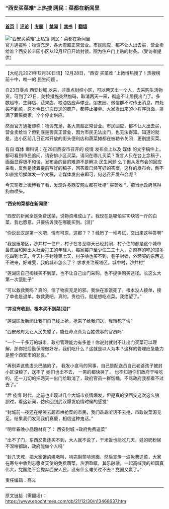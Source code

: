 ### “西安买菜难”上热搜 网民：菜都在新闻里

---

#### [首页](../../../..?n13468637) &nbsp;|&nbsp; [评论](../../../../../epoch-comment?n13468637) &nbsp;|&nbsp; [专题](../../../../../epoch-special?n13468637) &nbsp;|&nbsp; [禁闻](../../../../../epoch-news?n13468637) &nbsp;|&nbsp; [禁书](../../../../../books?n13468637) &nbsp;|&nbsp; [翻墙](https://github.com/gfw-breaker/nogfw/blob/master/README.md?n13468637)


<div><img alt="“西安买菜难”上热搜 网民：菜都在新闻里" class="attachment-djy_600_400 size-djy_600_400 wp-post-image" src="https://i.epochtimes.com/assets/uploads/2021/12/id13468860-IMG_8910-.jpeg"/>
<div class="caption">
 官方通报称：物资充足，各大商超正常营业。市民回应，都不让人出去买，营业卖给谁？西安长丰园小区从12月17日开始封锁，图为住户门上贴的封条。（受访者提供）
</div></div><hr/><div class="post_content" id="artbody" itemprop="articleBody">
 <!-- article content begin -->
 <p>
  【大纪元2021年12月30日讯】12月28日，“西安
  <ok href="https://www.epochtimes.com/gb/tag/%E4%B9%B0%E8%8F%9C%E9%9A%BE.html">
   买菜难
  </ok>
  ”上微博热搜了！热搜榜前十中，唯一的
  <ok href="https://www.epochtimes.com/gb/tag/%E6%B0%91%E7%94%9F%E9%97%AE%E9%A2%98.html">
   民生问题
  </ok>
  。
 </p>
 <p>
  自23日零点
  <ok href="https://www.epochtimes.com/gb/tag/%E8%A5%BF%E5%AE%89%E5%B0%81%E5%9F%8E.html">
   西安封城
  </ok>
  以来，非重点封控小区，可以两天出一个人，去采购生活物资。可到了27日，防控措施突然加码，取消两天一采，彻底不让居民出门了。多数超市、生鲜店、蔬果店、粮油店应声停业。朋友圈、微信群不时传出消息，四处买不到菜，原本今日订次日送的商户，都停止接单。大家发出来的小程序页面，排满了蔬果商家，个个停止供应。
 </p>
 <p>
  然而官方通报却称：物资充足，各大商超正常营业。市民回应，都不让人出去买，营业卖给谁？但到底是否真正营业，因为市民无法出门，也无法得知。知道的就是，连小区前几日正常开放的街头便利店和蔬菜摊都在被勒令关闭，更别提买菜。
 </p>
 <p>
  有自
  <ok href="https://www.epochtimes.com/gb/tag/%E5%AA%92%E4%BD%93.html">
   媒体
  </ok>
  爆料说：在28日西安市召开的
  <ok href="https://www.epochtimes.com/gb/tag/%E7%96%AB%E6%83%85.html">
   疫情
  </ok>
  发布会上以及
  <ok href="https://www.epochtimes.com/gb/tag/%E5%AA%92%E4%BD%93.html">
   媒体
  </ok>
  的文字稿件上，都可看到市民追问，请安排小区买菜，请问在哪儿买菜？发言人只在台上念稿子，画面显得极不和谐。发布会的目的难道不是解决
  <ok href="https://www.epochtimes.com/gb/tag/%E6%B0%91%E7%94%9F%E9%97%AE%E9%A2%98.html">
   民生问题
  </ok>
  么？但从发布会的回应来看，反倒是读着提前写好的稿子，回答着已经写好的答案，这样的发布会，倒不如直接给媒体发一个文稿，让媒体发出来即可，何必召开发布会呢？
 </p>
 <p>
  今天笔者上微博看了看，发现许多西安网友都在吐槽“
  <ok href="https://www.epochtimes.com/gb/tag/%E4%B9%B0%E8%8F%9C%E9%9A%BE.html">
   买菜难
  </ok>
  ”，把当地政府骂得狗血喷头。
 </p>
 <h4>
  “西安的菜都在新闻里”
 </h4>
 <p>
  “西安的新闻全是免费送菜，说物资堆成山了。我现在是哪怕买10块钱一斤的白菜，我也愿意。只要告诉我在哪能买到。[泪]”
 </p>
 <p>
  “你说武汉是第一次吧，情有可原。这都？？？经历了一堆考试，交出来这种答卷”
 </p>
 <p>
  “我是雁塔区，沙井村一住户，村子在冬至哪天已经封闭，村子住的都是这个城市最底层和刚出入社会打工的年轻人，每家每户至少住二三十人，之前存的吃的顶多吃四到七天，今天村子封锁第七天，村子啥也买不到，巷子封锁，外面买的东西送不进来，好难受，我的城市怎么了？ 求求关注雁塔区，城中村，沙井村”
 </p>
 <p>
  “莲湖区自己掏钱买不到菜，也不让自己出门采购。也不提供购买途径。长这么大第一次饿肚子”
 </p>
 <p>
  “可以救救我吗？真的，信了物资充足的邪。我快在家饿死了。根本没人接单，接了单也是退单。救救我吧，真的。贵也行。就是想吃点菜。我绝望了。”
 </p>
 <h4>
  “并没有收到，根本买不到菜[泪]”
 </h4>
 <p>
  “莲湖区发新闻让我们自己线上抢，抢来了给我们送，我饿死了快”
 </p>
 <p>
  “西安政府太让人民失望了，能任命点真为百姓做事的官员吗”
 </p>
 <p>
  “一个一千多万的城市，政府管理能力有多差！你说封就封不让出门买菜可以理解，那你把后勤保障做好呀，我们吃什么？这就是以人为本？这样的管理应急能力是整个西安市的悲哀。”
 </p>
 <p>
  “再别弄这些虚头巴脑的了， 我发小盒马的同事，自己是配送员自己老婆孩子被封小区没粮了，送不了 她们也出不去， 一男的都快哭了， 也不知道你们政府干啥吃的，还一刀切的把两天一出门给取消了，政府官员一群饭桶，不骂政府我都看不过去了。”
 </p>
 <p>
  “后
  <ok href="https://www.epochtimes.com/gb/tag/%E7%96%AB%E6%83%85.html">
   疫情
  </ok>
  时代，之前也出现过几个大城市疫情爆发，但是真的没西安这次这么狼狈过，看这新闻，仿佛回到武汉爆发疫情时候的感觉”
 </p>
 <p>
  “封城前一夜还在嘲笑去超市哄抢菜的市民，我们乖乖听话不去抢，市政说菜源充足。结果我们发现我们真傻，相信这种鬼话。”
 </p>
 <p>
  “明年春晚小品题材有了：
  <ok href="https://www.epochtimes.com/gb/tag/%E8%A5%BF%E5%AE%89%E5%B0%81%E5%9F%8E.html">
   西安封城
  </ok>
  +政府免费送菜”
 </p>
 <p>
  “出不了门，东西又贵还买不到，大人就不说了，干米饭也能吃几天，娃的奶粉尿不湿啥都缺，政府能做个人吗”
 </p>
 <p>
  “封几天城，把大家饿的嗷嗷叫，啃完剩菜啃泡面，然后宣传一波免费送菜，大家在寒冬中收到志愿者天使的免费蔬菜，热泪盈眶，其乐融融，一起高喊我的祖国真伟大，党国绝不会抛弃西安人民，没有什么难关过不去！党国又赢了。”
 </p>
 <p>
  责任编辑：高义
 </p>
 <!-- article content end -->
 <div id="below_article_ad">
 </div>
</div>


---

原文链接（需翻墙）：https://www.epochtimes.com/gb/21/12/30/n13468637.htm